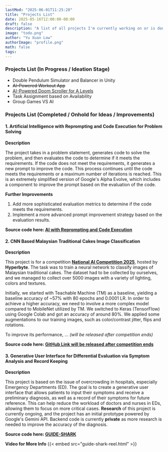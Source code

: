 ```yaml
---
lastMod: "2025-06-01T11:25:20"
title: "Projects List"
date: 2025-05-16T12:00:00-00:00
draft: false
description: "A list of all projects I'm currently working on or is done."
image: "todo.png"
author: "Yu Xuan Low"
authorImage: "profile.png"
math: false
tags: 
---
```


### Projects List (In Progress / Ideation Stage)
- Double Pendulum Simulator and Balancer in Unity
- ~~AI-Powered Workout App~~
- [AI-Powered Doom Scroller for A Levels](/blog/a-level-doom-scroller/)
- Task Assignment based on Availability
- Group Games VS AI

<div class="py-4">
</div>

### Projects List (Completed / Onhold for Ideas / Improvements)
#### 1. Artificial Intelligence with Reprompting and Code Execution for Problem Solving

**Description**

The project takes in a problem statement, generates code to solve the problem, and then evaluates the code to determine if it meets the requirements. If the code does not meet the requirements, it generates a new prompt to improve the code. This process continues until the code meets the requirements or a maximum number of iterations is reached. This is an extremely simplified version of Google's Alpha Evolve, which includes a component to improve the prompt based on the evaluation of the code. 

**Further Improvements**
1. Add more sophisticated evaluation metrics to determine if the code meets the requirements.
2. Implement a more advanced prompt improvement strategy based on the evaluation results.

**Source code here: [AI with Reprompting and Code Execution](https://github.com/yxlow07/code-reprompter)**

#### 2. CNN Based Malaysian Traditional Cakes Image Classification

**Description**

This project is for a competition [**National AI Competition 2025**](https://hyperbyte.ai/naic/), hosted by **Hyperbyte**. The task was to train a neural network to classify images of Malaysian traditional cakes. The dataset had to be collected by ourselves, and we managed to collect over 5000 images with a variety of lighting, colors and textures. 

Initially, we started with Teachable Machine (TM) as a baseline, yielding a baseline accuracy of ~57% with 80 epochs and 0.0001 LR. In order to achieve a higher accuracy, we need to involve a more complex model compared to MobileNet utilized by TM. We switched to Keras (TensorFlow) using Google Colab and got an accuracy of around 80%. We applied some augmentations to our training images, such as color/contrast jitter, flips and rotations. 

To improve its performance, ... *(will be released after competition ends)*

**Source code here: [GitHub Link will be released after competition ends](https://example.com)**

#### 3. Generative User Interface for Differential Evaluation via Symptom Analysis and Record Keeping

**Description**

This project is based on the issue of overcrowding in hospitals, especially Emergency Departments (ED). The goal is to create a generative user interface that allows patients to input their symptoms and receive a preliminary diagnosis, as well as a record of their symptoms for future reference. This can help reduce the workload of doctors and nurses in EDs, allowing them to focus on more critical cases. **Research** of this project is currently ongoing, and the project has an initial prototype powered by Google's Gemini API. Backend code is currently **private** as more research is needed to improve the accuracy of the diagnosis.

**Source code here: [GUIDE-SHARK](https://github.com/yxlow07/guide-shark-frontend)**

**Video for More Info**
{{< embed src="guide-shark-reel.html" >}}